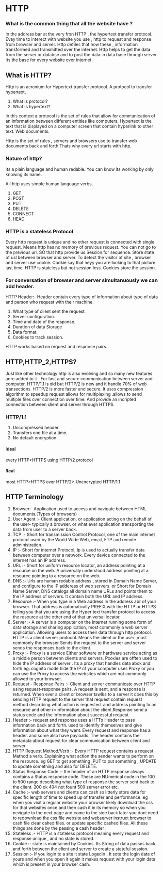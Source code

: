 # HTTP


### What is the common thing that all the website have ?
In the address bar at the very fron HTTP , the hypertext transfer protocol.
Evey time to interect with website you use , http to request and response from browser and server.
Http defiles that how these , information transformed and transmitted over the internet.
Http helps to get the data from the server or databse and to post the data in data base through server.
Its the base for every website over internet. 


## What is HTTP?
Http is an acronium for Hypertext transfer protocol. 
A protocol to transfer hypertext. 

1. What is protocol?
2. What is hypertext?

In this context a protocol is the set of rules that allow for communication of an information between different entities like computers. 
Hypertext is the text that is displayed on a computer screen that contain hyperlink to other text. Web documents.


Http is the set of rules , servers and browsers use to transfer web documents back and forth.Thats why every url starts with http.



### Nature of http?

Its a plain language and human redable.
You can know its working by only knowing its name.

All http uses simple human language verbs.

 1. GET
 2. POST
 3. PUT
 4. DELETE
 5. CONNECT
 6. HEAD

### HTTP is a stateless Protocol

Every http request is unique and no other request is connected with single request.
Means http has no memory of previous request.
You can not go to the previous url.
SO that http provide us Session for sequence. 
Store state of usl between browser and server.
To detect the visitor of site , browser and server use cookie.
Cookie say that heyy you are looking to that picture last time.
HTTP is stateless but not session less.
Cookies store the session.

### For conversation of browser and server simultanuously we can add header.
HTTP Header:- Header contain every type of information about type of data and person who request with their machine.

1. What type of client sent the request.
2. Server configuration.
3. Time and date of the response.
4. Duration of data Storage
5. Data format.
6. Cookies to track session.

HTTP works based on request and response pairs.


## HTTP,HTTP_2,HTTPS?
Just like other technology http is also evolving and so many new features anre added to it . For fast and secure communication between server and computer.
HTTP/1.1 is old but HTTP/2 is new and it handle 70% of web transections.
HTTP/2 is more faster and secure. It uses compression algorithm to speedup request allows for multiplexing .allows to send multiple files over connection over time. And provide an incripted connection between client and server through HTTPS.




### HTTP/1.1


1. Uncompressed header.
2. Transfers one file at a time.
3. No default encryption.


#### Ideal

every HTTP>HTTPS using HTTP/2 protocol

#### Real

most HTTP>HTTPS over HTTP/2> Unencrypted HTTP/1.1




## HTTP Terminology


1. Browser:- Application used to access and navigate between HTML documents.(Types of browsers)
2. User Agent :- Client application. or application acting on the behalf of the user- typically a browser. or what ever application transporting the data from user to a server back.
3. TCP :- Short for transmission Control Protocol, one of the main internet protocol used by the World Wide Web, email, FTP and remote administration.
4. IP :- Short for internet Protocol, Ip is used to actually transfer data between computer over a network. Every device connected to the internet has an IP address.
5. URL :- Short for uniform resource locator, an address pointing at a resource on the web. A universaly understood address pointing at a resource pointing to a resource on the web.
6. DNS :- Urls are human redable address , stored in Domain Name Server, and configure to the IP adderess of  web servers. or Short for Domain Name Server, DNS catalogs all domain name URLs and points them to the IP address of servers. It contain both the URL and IP address.
7. Resource :- When you type in a Web address In the address abr of your browser. That address is automatically PREFIX with the HTTP or HTTPS telling you that you are using the Hyper text transfer protocol to access the resource  at the other end of that universal locator.
8. Server :- A server is a computer on the internet running some form of data storage and sharing application, most commonly a web server application. Allowing users to access their data through http protocol. HTTP is a client server protocol. Means the client or the user ,most commonly the browser Sends the request to the server and server sends the responses back to the client.
9. Proxy :- Proxy is a service Either software or hardware service acting as a middle person betwenn clients and servers. Pxoxies are offten used to hide the IP address of server . Its a proxy that handles data abck and forth eg: cognito mode hide the IP of your computer uses Proxy or you can use the Proxy to access the websites which are not commonly allowed to your browser.
10. Request - Response Pairs :- Client and server communicate over HTTP using request-response pairs. A request is sent, and a response is returned. When ever a client or browser tawlks to a server it does this by sending HTTP request to the server that request contain request method describing what action is requested. and address pointing to an resource and other r=information about the client.Response send a status code and the information about successful request.
11. Header :- request and response uses a HTTp Header to pass information back and forth. used to identify themselves and give information about what they want. Every request and response has a header. and some also have payloads. The header contains the metadata about request for clear communication between client and server.
12. HTTP Request Method/Verb :- Every HTTP request contains a request Method a verb. Explaining what action the sender wants to perform on the resource. eg GET to get something ,PUT to put something , UPDATE to update something and also for DELETE.
13. Status Response Code :- the header of an HTTP response always contains a Status response code. These are NUmerical code in the 100 to 500 range describing what type of response the server sent back to the client. 200 ok 404 not fount 500 server error etc.
14. Cache :- web servers and clients can cash so litterly store data for specific length of time to speed up of transfer and performance. eg when you visit a regular website your browser  likely download the css for that websites once and then cash it in its memory so when you nevigate to the next page and come to the side back later you dont need to redownload the css file website and webserver instruct browser to cash file clear cahed files. or update specific cashed files. All these things are done by the passing a cash header .
15. Stateless :- HTTP is a stateless protocol meaning every request and response unique , and no state is stored.
16. Cookie :- state is maintained by Cookies. Its String of data passes back and forth between the client and server to create a stateful session.
17. Session :- If you login to a site it state Logedin . It sote the login data of yours and when you open it again it makes request with your login data which is present in your browser cash. 

























